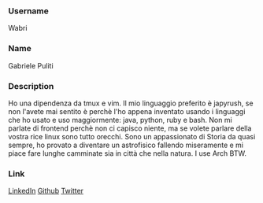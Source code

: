### Username
Wabri

### Name
Gabriele Puliti

### Description
Ho una dipendenza da tmux e vim. Il mio linguaggio preferito è japyrush, se non l'avete mai sentito è perchè l'ho appena inventato usando i linguaggi che ho usato e uso maggiormente: java, python, ruby e bash. 
Non mi parlate di frontend perchè non ci capisco niente, ma se volete parlare della vostra rice linux sono tutto orecchi. 
Sono un appassionato di Storia da quasi sempre, ho provato a diventare un astrofisico fallendo miseramente e mi piace fare lunghe camminate sia in città che nella natura. 
I use Arch BTW.

### Link
[LinkedIn](https://www.linkedin.com/in/%F0%9F%90%A7gabriele-puliti-b62915a9/)
[Github](https://github.com/Wabri)
[Twitter](https://twitter.com/WabriDev)
